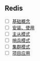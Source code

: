 

## Redis

- [ ] [基础概念](./cluster.md)
- [ ] [安装、使用](./cluster.md)
- [ ] [主从模式](./cluster.md)
- [ ] [哨兵模式](./cluster.md)
- [ ] [集群模式](./cluster.md)
- [ ] [项目应用](./cluster.md)